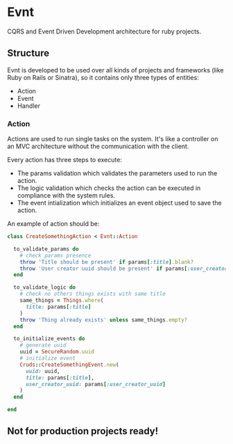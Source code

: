 # Evnt

CQRS and Event Driven Development architecture for ruby projects.

## Structure

Evnt is developed to be used over all kinds of projects and frameworks (like Ruby on Rails or Sinatra), so it contains only three types of entities:

- Action
- Event
- Handler

### Action

Actions are used to run single tasks on the system. It's like a controller on an MVC architecture without the communication with the client.

Every action has three steps to execute:

- The params validation which validates the parameters used to run the action.
- The logic validation which checks the action can be executed in compliance with the system rules.
- The event intialization which initializes an event object used to save the action.

An example of action should be:

```ruby
class CreateSomethingAction < Evnt::Action

  to_validate_params do
    # check params presence
    throw 'Title should be present' if params[:title].blank?
    throw 'User creator uuid should be present' if params[:user_creator_uuid].blank?
  end

  to_validate_logic do
    # check no others things exists with same title
    same_things = Things.where(
      title: params[:title]
    )
    throw 'Thing already exists' unless same_things.empty?
  end

  to_initialize_events do
    # generate uuid
    uuid = SecureRandom.uuid
    # initialize event
    Cruds::CreateSomethingEvent.new(
      uuid: uuid,
      title: params[:title],
      user_creator_uuid: params[:user_creator_uuid]
    )
  end

end
```

## Not for production projects ready!